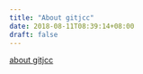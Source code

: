 ```yaml
---
title: "About gitjcc"
date: 2018-08-11T08:39:14+08:00
draft: false
---
```


[about gitjcc](https://gitjcc.com/about)